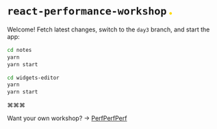 # `react-performance-workshop` <img src="./dot.png" width="6">

Welcome! Fetch latest changes, switch to the `day3` branch, and start the app:

```sh
cd notes
yarn
yarn start
```

```sh
cd widgets-editor
yarn
yarn start
```

⌘⌘⌘

Want your own workshop? → [PerfPerfPerf](https://3perf.com)
